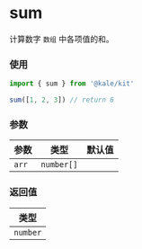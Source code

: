 # sum

计算数字 `数组` 中各项值的和。

### 使用

```ts
import { sum } from '@kale/kit'

sum([1, 2, 3]) // return 6
```

### 参数

| 参数  | 类型       | 默认值 |
| ----- | ---------- | ------ |
| `arr` | `number[]` |        |

### 返回值

| 类型     |
| -------- |
| `number` |
